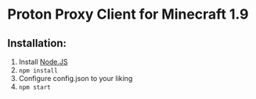 # Proton Proxy Client for Minecraft 1.9

## Installation:

1. Install [Node.JS](https://nodejs.org/)
2. `npm install`
3. Configure config.json to your liking
4. `npm start`
